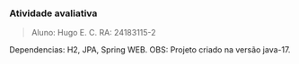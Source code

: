 ### Atividade avaliativa

> Aluno: Hugo E. C.
RA:
> 24183115-2

Dependencias: H2, JPA, Spring WEB.
OBS: Projeto criado na versão java-17.
